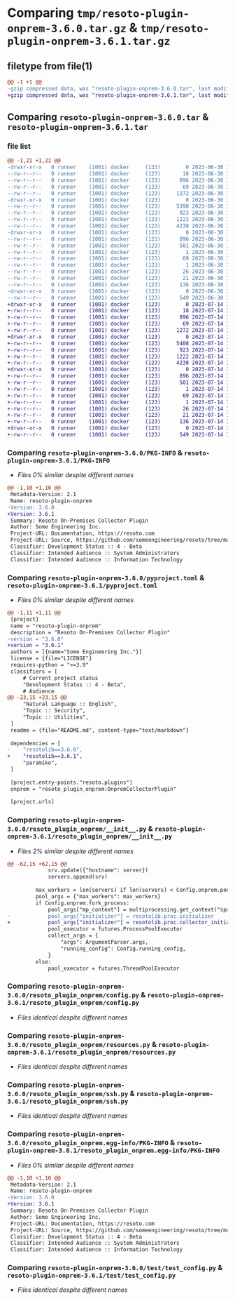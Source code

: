 # Comparing `tmp/resoto-plugin-onprem-3.6.0.tar.gz` & `tmp/resoto-plugin-onprem-3.6.1.tar.gz`

## filetype from file(1)

```diff
@@ -1 +1 @@
-gzip compressed data, was "resoto-plugin-onprem-3.6.0.tar", last modified: Fri Jun 30 19:20:06 2023, max compression
+gzip compressed data, was "resoto-plugin-onprem-3.6.1.tar", last modified: Fri Jul 14 17:04:31 2023, max compression
```

## Comparing `resoto-plugin-onprem-3.6.0.tar` & `resoto-plugin-onprem-3.6.1.tar`

### file list

```diff
@@ -1,21 +1,21 @@
-drwxr-xr-x   0 runner    (1001) docker     (123)        0 2023-06-30 19:20:06.253706 resoto-plugin-onprem-3.6.0/
--rw-r--r--   0 runner    (1001) docker     (123)       18 2023-06-30 19:16:22.000000 resoto-plugin-onprem-3.6.0/MANIFEST.in
--rw-r--r--   0 runner    (1001) docker     (123)      896 2023-06-30 19:20:06.253706 resoto-plugin-onprem-3.6.0/PKG-INFO
--rw-r--r--   0 runner    (1001) docker     (123)       69 2023-06-30 19:16:22.000000 resoto-plugin-onprem-3.6.0/README.md
--rw-r--r--   0 runner    (1001) docker     (123)     1272 2023-06-30 19:16:22.000000 resoto-plugin-onprem-3.6.0/pyproject.toml
-drwxr-xr-x   0 runner    (1001) docker     (123)        0 2023-06-30 19:20:06.253706 resoto-plugin-onprem-3.6.0/resoto_plugin_onprem/
--rw-r--r--   0 runner    (1001) docker     (123)     5398 2023-06-30 19:16:22.000000 resoto-plugin-onprem-3.6.0/resoto_plugin_onprem/__init__.py
--rw-r--r--   0 runner    (1001) docker     (123)      923 2023-06-30 19:16:22.000000 resoto-plugin-onprem-3.6.0/resoto_plugin_onprem/config.py
--rw-r--r--   0 runner    (1001) docker     (123)     1222 2023-06-30 19:16:22.000000 resoto-plugin-onprem-3.6.0/resoto_plugin_onprem/resources.py
--rw-r--r--   0 runner    (1001) docker     (123)     4238 2023-06-30 19:16:22.000000 resoto-plugin-onprem-3.6.0/resoto_plugin_onprem/ssh.py
-drwxr-xr-x   0 runner    (1001) docker     (123)        0 2023-06-30 19:20:06.253706 resoto-plugin-onprem-3.6.0/resoto_plugin_onprem.egg-info/
--rw-r--r--   0 runner    (1001) docker     (123)      896 2023-06-30 19:20:06.000000 resoto-plugin-onprem-3.6.0/resoto_plugin_onprem.egg-info/PKG-INFO
--rw-r--r--   0 runner    (1001) docker     (123)      501 2023-06-30 19:20:06.000000 resoto-plugin-onprem-3.6.0/resoto_plugin_onprem.egg-info/SOURCES.txt
--rw-r--r--   0 runner    (1001) docker     (123)        1 2023-06-30 19:20:06.000000 resoto-plugin-onprem-3.6.0/resoto_plugin_onprem.egg-info/dependency_links.txt
--rw-r--r--   0 runner    (1001) docker     (123)       69 2023-06-30 19:20:06.000000 resoto-plugin-onprem-3.6.0/resoto_plugin_onprem.egg-info/entry_points.txt
--rw-r--r--   0 runner    (1001) docker     (123)        1 2023-06-30 19:17:51.000000 resoto-plugin-onprem-3.6.0/resoto_plugin_onprem.egg-info/not-zip-safe
--rw-r--r--   0 runner    (1001) docker     (123)       26 2023-06-30 19:20:06.000000 resoto-plugin-onprem-3.6.0/resoto_plugin_onprem.egg-info/requires.txt
--rw-r--r--   0 runner    (1001) docker     (123)       21 2023-06-30 19:20:06.000000 resoto-plugin-onprem-3.6.0/resoto_plugin_onprem.egg-info/top_level.txt
--rw-r--r--   0 runner    (1001) docker     (123)      136 2023-06-30 19:20:06.253706 resoto-plugin-onprem-3.6.0/setup.cfg
-drwxr-xr-x   0 runner    (1001) docker     (123)        0 2023-06-30 19:20:06.253706 resoto-plugin-onprem-3.6.0/test/
--rw-r--r--   0 runner    (1001) docker     (123)      549 2023-06-30 19:16:22.000000 resoto-plugin-onprem-3.6.0/test/test_config.py
+drwxr-xr-x   0 runner    (1001) docker     (123)        0 2023-07-14 17:04:31.464223 resoto-plugin-onprem-3.6.1/
+-rw-r--r--   0 runner    (1001) docker     (123)       18 2023-07-14 17:01:10.000000 resoto-plugin-onprem-3.6.1/MANIFEST.in
+-rw-r--r--   0 runner    (1001) docker     (123)      896 2023-07-14 17:04:31.464223 resoto-plugin-onprem-3.6.1/PKG-INFO
+-rw-r--r--   0 runner    (1001) docker     (123)       69 2023-07-14 17:01:10.000000 resoto-plugin-onprem-3.6.1/README.md
+-rw-r--r--   0 runner    (1001) docker     (123)     1272 2023-07-14 17:01:10.000000 resoto-plugin-onprem-3.6.1/pyproject.toml
+drwxr-xr-x   0 runner    (1001) docker     (123)        0 2023-07-14 17:04:31.464223 resoto-plugin-onprem-3.6.1/resoto_plugin_onprem/
+-rw-r--r--   0 runner    (1001) docker     (123)     5408 2023-07-14 17:01:10.000000 resoto-plugin-onprem-3.6.1/resoto_plugin_onprem/__init__.py
+-rw-r--r--   0 runner    (1001) docker     (123)      923 2023-07-14 17:01:10.000000 resoto-plugin-onprem-3.6.1/resoto_plugin_onprem/config.py
+-rw-r--r--   0 runner    (1001) docker     (123)     1222 2023-07-14 17:01:10.000000 resoto-plugin-onprem-3.6.1/resoto_plugin_onprem/resources.py
+-rw-r--r--   0 runner    (1001) docker     (123)     4238 2023-07-14 17:01:10.000000 resoto-plugin-onprem-3.6.1/resoto_plugin_onprem/ssh.py
+drwxr-xr-x   0 runner    (1001) docker     (123)        0 2023-07-14 17:04:31.464223 resoto-plugin-onprem-3.6.1/resoto_plugin_onprem.egg-info/
+-rw-r--r--   0 runner    (1001) docker     (123)      896 2023-07-14 17:04:31.000000 resoto-plugin-onprem-3.6.1/resoto_plugin_onprem.egg-info/PKG-INFO
+-rw-r--r--   0 runner    (1001) docker     (123)      501 2023-07-14 17:04:31.000000 resoto-plugin-onprem-3.6.1/resoto_plugin_onprem.egg-info/SOURCES.txt
+-rw-r--r--   0 runner    (1001) docker     (123)        1 2023-07-14 17:04:31.000000 resoto-plugin-onprem-3.6.1/resoto_plugin_onprem.egg-info/dependency_links.txt
+-rw-r--r--   0 runner    (1001) docker     (123)       69 2023-07-14 17:04:31.000000 resoto-plugin-onprem-3.6.1/resoto_plugin_onprem.egg-info/entry_points.txt
+-rw-r--r--   0 runner    (1001) docker     (123)        1 2023-07-14 17:02:30.000000 resoto-plugin-onprem-3.6.1/resoto_plugin_onprem.egg-info/not-zip-safe
+-rw-r--r--   0 runner    (1001) docker     (123)       26 2023-07-14 17:04:31.000000 resoto-plugin-onprem-3.6.1/resoto_plugin_onprem.egg-info/requires.txt
+-rw-r--r--   0 runner    (1001) docker     (123)       21 2023-07-14 17:04:31.000000 resoto-plugin-onprem-3.6.1/resoto_plugin_onprem.egg-info/top_level.txt
+-rw-r--r--   0 runner    (1001) docker     (123)      136 2023-07-14 17:04:31.464223 resoto-plugin-onprem-3.6.1/setup.cfg
+drwxr-xr-x   0 runner    (1001) docker     (123)        0 2023-07-14 17:04:31.464223 resoto-plugin-onprem-3.6.1/test/
+-rw-r--r--   0 runner    (1001) docker     (123)      549 2023-07-14 17:01:10.000000 resoto-plugin-onprem-3.6.1/test/test_config.py
```

### Comparing `resoto-plugin-onprem-3.6.0/PKG-INFO` & `resoto-plugin-onprem-3.6.1/PKG-INFO`

 * *Files 0% similar despite different names*

```diff
@@ -1,10 +1,10 @@
 Metadata-Version: 2.1
 Name: resoto-plugin-onprem
-Version: 3.6.0
+Version: 3.6.1
 Summary: Resoto On-Premises Collector Plugin
 Author: Some Engineering Inc.
 Project-URL: Documentation, https://resoto.com
 Project-URL: Source, https://github.com/someengineering/resoto/tree/main/plugins/onelogin
 Classifier: Development Status :: 4 - Beta
 Classifier: Intended Audience :: System Administrators
 Classifier: Intended Audience :: Information Technology
```

### Comparing `resoto-plugin-onprem-3.6.0/pyproject.toml` & `resoto-plugin-onprem-3.6.1/pyproject.toml`

 * *Files 0% similar despite different names*

```diff
@@ -1,11 +1,11 @@
 [project]
 name = "resoto-plugin-onprem"
 description = "Resoto On-Premises Collector Plugin"
-version = "3.6.0"
+version = "3.6.1"
 authors = [{name="Some Engineering Inc."}]
 license = {file="LICENSE"}
 requires-python = ">=3.9"
 classifiers = [
     # Current project status
     "Development Status :: 4 - Beta",
     # Audience
@@ -23,15 +23,15 @@
     "Natural Language :: English",
     "Topic :: Security",
     "Topic :: Utilities",
 ]
 readme = {file="README.md", content-type="text/markdown"}
 
 dependencies = [
-    "resotolib==3.6.0",
+    "resotolib==3.6.1",
     "paramiko",
 ]
 
 [project.entry-points."resoto.plugins"]
 onprem = "resoto_plugin_onprem:OnpremCollectorPlugin"
 
 [project.urls]
```

### Comparing `resoto-plugin-onprem-3.6.0/resoto_plugin_onprem/__init__.py` & `resoto-plugin-onprem-3.6.1/resoto_plugin_onprem/__init__.py`

 * *Files 2% similar despite different names*

```diff
@@ -62,15 +62,15 @@
             srv.update({"hostname": server})
             servers.append(srv)
 
         max_workers = len(servers) if len(servers) < Config.onprem.pool_size else Config.onprem.pool_size
         pool_args = {"max_workers": max_workers}
         if Config.onprem.fork_process:
             pool_args["mp_context"] = multiprocessing.get_context("spawn")
-            pool_args["initializer"] = resotolib.proc.initializer
+            pool_args["initializer"] = resotolib.proc.collector_initializer
             pool_executor = futures.ProcessPoolExecutor
             collect_args = {
                 "args": ArgumentParser.args,
                 "running_config": Config.running_config,
             }
         else:
             pool_executor = futures.ThreadPoolExecutor
```

### Comparing `resoto-plugin-onprem-3.6.0/resoto_plugin_onprem/config.py` & `resoto-plugin-onprem-3.6.1/resoto_plugin_onprem/config.py`

 * *Files identical despite different names*

### Comparing `resoto-plugin-onprem-3.6.0/resoto_plugin_onprem/resources.py` & `resoto-plugin-onprem-3.6.1/resoto_plugin_onprem/resources.py`

 * *Files identical despite different names*

### Comparing `resoto-plugin-onprem-3.6.0/resoto_plugin_onprem/ssh.py` & `resoto-plugin-onprem-3.6.1/resoto_plugin_onprem/ssh.py`

 * *Files identical despite different names*

### Comparing `resoto-plugin-onprem-3.6.0/resoto_plugin_onprem.egg-info/PKG-INFO` & `resoto-plugin-onprem-3.6.1/resoto_plugin_onprem.egg-info/PKG-INFO`

 * *Files 0% similar despite different names*

```diff
@@ -1,10 +1,10 @@
 Metadata-Version: 2.1
 Name: resoto-plugin-onprem
-Version: 3.6.0
+Version: 3.6.1
 Summary: Resoto On-Premises Collector Plugin
 Author: Some Engineering Inc.
 Project-URL: Documentation, https://resoto.com
 Project-URL: Source, https://github.com/someengineering/resoto/tree/main/plugins/onelogin
 Classifier: Development Status :: 4 - Beta
 Classifier: Intended Audience :: System Administrators
 Classifier: Intended Audience :: Information Technology
```

### Comparing `resoto-plugin-onprem-3.6.0/test/test_config.py` & `resoto-plugin-onprem-3.6.1/test/test_config.py`

 * *Files identical despite different names*

